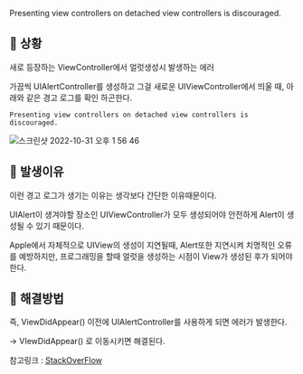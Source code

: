 Presenting view controllers on detached view controllers is discouraged.

## 📌 상황

새로 등장하는 ViewController에서 얼럿생성시 발생하는 에러

가끔씩 UIAlertController를 생성하고 그걸 새로운 UIViewController에서 띄울 때, 아래와 같은 경고 로그를 확인 하곤한다.

`Presenting view controllers on detached view controllers is discouraged.`

![스크린샷 2022-10-31 오후 1 56 46](https://user-images.githubusercontent.com/76529148/198936669-5f235f11-e0f5-4ed4-898d-453aa8027f8d.png)

## 📌 발생이유

이런 경고 로그가 생기는 이유는 생각보다 간단한 이유때문이다.

UIAlert이 생겨야할 장소인 UIViewController가 모두 생성되어야 안전하게 Alert이 생성될 수 있기 때문이다.

Apple에서 자체적으로 UIView의 생성이 지연될때, Alert또한 지연시켜 치명적인 오류를 예방하지만, 프로그래밍을 할때 얼럿을 생성하는 시점이 View가 생성된 후가 되어야한다.

## 📌 해결방법

즉, ViewDidAppear() 이전에 UIAlertController를 사용하게 되면 에러가 발생한다.

→ VIewDidAppear() 로 이동시키면 해결된다.

참고링크 : [StackOverFlow](https://stackoverflow.com/questions/27386154/uialertcontroller-detached-view-controller)
